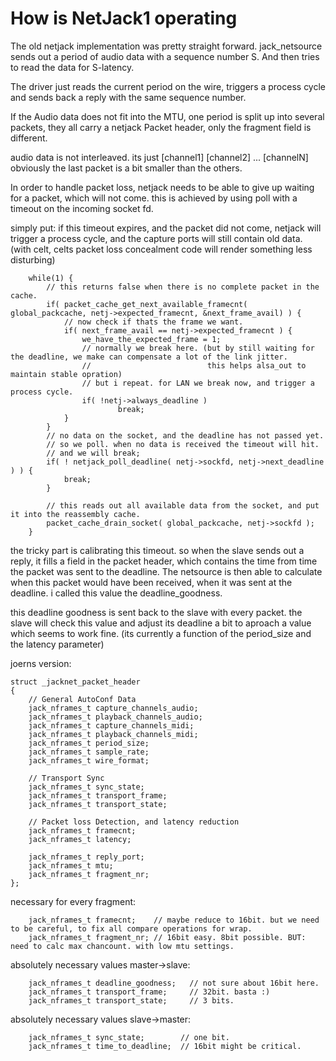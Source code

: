 
# How is NetJack1 operating

The old netjack implementation was pretty straight forward.
jack_netsource sends out a period of audio data with a sequence number S. And then tries to read the data for S-latency.

The driver just reads the current period on the wire, triggers a process cycle and sends back a reply with the same sequence number. 

If the Audio data does not fit into the MTU, one period is split up into several packets, they all carry a netjack Packet header,
only the fragment field is different.

audio data is not interleaved. its just [channel1] [channel2] ... [channelN]
obviously the last packet is a bit smaller than the others.


In order to handle packet loss, netjack needs to be able to give up waiting for a packet, which will not come.
this is achieved by using poll with a timeout on the incoming socket fd.

simply put: if this timeout expires, and the packet did not come, netjack will trigger a process cycle, and the capture ports will still contain
old data. (with celt, celts packet loss concealment code will render something less disturbing) 

	
	    while(1) {
	        // this returns false when there is no complete packet in the cache.
	        if( packet_cache_get_next_available_framecnt( global_packcache, netj->expected_framecnt, &next_frame_avail) ) {
	            // now check if thats the frame we want.
	            if( next_frame_avail == netj->expected_framecnt ) {
	                we_have_the_expected_frame = 1;
	                // normally we break here. (but by still waiting for the deadline, we make can compensate a lot of the link jitter.
	                //                          this helps alsa_out to maintain stable opration)
	                // but i repeat. for LAN we break now, and trigger a process cycle.
	                if( !netj->always_deadline )
	                        break;
	            }
	        }
	        // no data on the socket, and the deadline has not passed yet.
	        // so we poll. when no data is received the timeout will hit.
	        // and we will break;
	        if( ! netjack_poll_deadline( netj->sockfd, netj->next_deadline ) ) {
	            break;
	        }
	        
	        // this reads out all available data from the socket, and put it into the reassembly cache.
	        packet_cache_drain_socket( global_packcache, netj->sockfd );
	    }
	


the tricky part is calibrating this timeout. so when the slave sends out a reply, it fills a field in the packet header, which contains the time from
time the packet was sent to the deadline. The netsource is then able to calculate when this packet would have been received, when it was sent at the deadline.
i called this value the deadline_goodness. 

this deadline goodness is sent back to the slave with every packet. the slave will check this value and adjust its deadline a bit to aproach a value which
seems to work fine. (its currently a function of the period_size and the latency parameter)



joerns version:

	
	struct _jacknet_packet_header
	{
	    // General AutoConf Data
	    jack_nframes_t capture_channels_audio;
	    jack_nframes_t playback_channels_audio;
	    jack_nframes_t capture_channels_midi;
	    jack_nframes_t playback_channels_midi;
	    jack_nframes_t period_size;
	    jack_nframes_t sample_rate;
	    jack_nframes_t wire_format;
	
	    // Transport Sync
	    jack_nframes_t sync_state;
	    jack_nframes_t transport_frame;
	    jack_nframes_t transport_state;
	
	    // Packet loss Detection, and latency reduction
	    jack_nframes_t framecnt;
	    jack_nframes_t latency;
	
	    jack_nframes_t reply_port;
	    jack_nframes_t mtu;
	    jack_nframes_t fragment_nr;
	};
	

necessary for every fragment:

	
	    jack_nframes_t framecnt;    // maybe reduce to 16bit. but we need to be careful, to fix all compare operations for wrap.
	    jack_nframes_t fragment_nr; // 16bit easy. 8bit possible. BUT: need to calc max chancount. with low mtu settings.
	

absolutely necessary values master->slave:
	
	    jack_nframes_t deadline_goodness;   // not sure about 16bit here.
	    jack_nframes_t transport_frame;     // 32bit. basta :)
	    jack_nframes_t transport_state;     // 3 bits.
	

absolutely necessary values slave->master:

	
	    jack_nframes_t sync_state;        // one bit.
	    jack_nframes_t time_to_deadline;  // 16bit might be critical.
	


